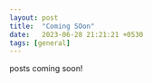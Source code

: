 ```yaml
---
layout: post
title:  "Coming SOon"
date:   2023-06-28 21:21:21 +0530
tags: [general]
---
```

posts coming soon!
